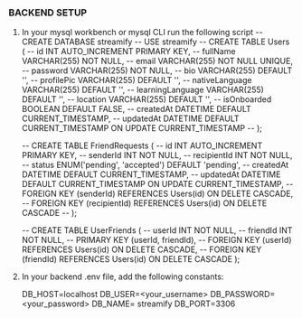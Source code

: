 
### BACKEND SETUP
1. In your mysql workbench or mysql CLI run the following script
    -- CREATE DATABASE streamify
    -- USE streamify
    -- CREATE TABLE Users (
    --   id INT AUTO_INCREMENT PRIMARY KEY,
    --   fullName VARCHAR(255) NOT NULL,
    --   email VARCHAR(255) NOT NULL UNIQUE,
    --   password VARCHAR(255) NOT NULL,
    --   bio VARCHAR(255) DEFAULT '',
    --   profilePic VARCHAR(255) DEFAULT '',
    --   nativeLanguage VARCHAR(255) DEFAULT '',
    --   learningLanguage VARCHAR(255) DEFAULT '',
    --   location VARCHAR(255) DEFAULT '',
    --   isOnboarded BOOLEAN DEFAULT FALSE,
    --   createdAt DATETIME DEFAULT CURRENT_TIMESTAMP,
    --   updatedAt DATETIME DEFAULT CURRENT_TIMESTAMP ON UPDATE CURRENT_TIMESTAMP
    -- );

    -- CREATE TABLE FriendRequests (
    --   id INT AUTO_INCREMENT PRIMARY KEY,
    --   senderId INT NOT NULL,
    --   recipientId INT NOT NULL,
    --   status ENUM('pending', 'accepted') DEFAULT 'pending',
    --   createdAt DATETIME DEFAULT CURRENT_TIMESTAMP,
    --   updatedAt DATETIME DEFAULT CURRENT_TIMESTAMP ON UPDATE CURRENT_TIMESTAMP,
    --   FOREIGN KEY (senderId) REFERENCES Users(id) ON DELETE CASCADE,
    --   FOREIGN KEY (recipientId) REFERENCES Users(id) ON DELETE CASCADE
    -- );

    -- CREATE TABLE UserFriends (
    --   userId INT NOT NULL,
    --   friendId INT NOT NULL,
    --   PRIMARY KEY (userId, friendId),
    --   FOREIGN KEY (userId) REFERENCES Users(id) ON DELETE CASCADE,
    --   FOREIGN KEY (friendId) REFERENCES Users(id) ON DELETE CASCADE
    );

2. In your backend .env file, add the following constants:

    DB_HOST=localhost
    DB_USER=<your_username>
    DB_PASSWORD= <your_password>
    DB_NAME= streamify
    DB_PORT=3306 <or your host port>